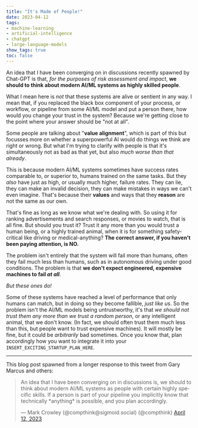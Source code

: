 ```yaml
---
title: "It's Made of People!"
date: 2023-04-12
tags: 
- machine-learning
- artificial-intelligence
- chatgpt
- large-language-models
show_tags: true
toc: false
---
```



An idea that I have been converging on in discussions recently spawned by Chat-GPT is that, *for the purposes of risk assessment and impact*, **we should to think about modern AI/ML systems as highly skilled people**. 

What I mean here is *not* that these systems are alive or sentient in any way. I mean that, if you replaced the black box component of your process, or workflow, or pipeline from some AI/ML model and put a person there, how would you change your trust in the system? Because we're getting close to the point where your answer should be "not at all". 

Some people are talking about "**value alignment**", which is part of this but focusses more on whether a superpowerful AI would do things we think are right or wrong. But what I'm trying to clarify with people is that it's simultaneously not as bad as that yet, but also *much worse than that already*.

This is because modern AI/ML systems sometimes have success rates comparable to, or superior to, humans trained on the same tasks. But they *also* have just as high, or usually much higher, failure rates. They can lie, they can make an invalid decision, they can make mistakes in ways we can't even imagine. That's because their **values** and ways that they **reason** are not the same as our own. 

That's fine as long as we know what we're dealing with. So using it for ranking advertisements and search responses, or movies to watch, that is all fine. But should you trust it? Trust it any more than you would trust a human being, or a highly trained animal, when it is for something safety-critical like driving or medical-anything? **The correct answer, if you haven't been paying attention, is NO.**

The problem isn't entirely that the system will fail more than humans, often they fail much less than humans, such as in autonomous driving under good conditions. The problem is that **we don't expect engineered, expensive machines to fail *at all***. 

*But these ones do!* 

Some of these systems have reached a level of performance that only humans can match, but in doing so they become fallible, *just like us*. So the problem isn't the AI/ML models being untrustworthy, it's that *we should not trust them any more than we trust a random person*, or any intelligent animal, that we don't know. (In fact, we should often trust them much less than this, but people want to trust expensive machines). It will mostly be fine, but it could be *arbitrarily* bad sometimes. Once you know that, plan accordingly how you want to integrate it into your `INSERT_EXCITING_STARTUP_PLAN_HERE`.

---

This blog post spawned from a longer response to this tweet from Gary Marcus and others:
<blockquote class="twitter-tweet"><p lang="en" dir="ltr">An idea that I have been converging on in discussions is, we should to think about modern AI/ML systems as people with certain highly specific skills. If a person is part of your pipeline you implicitly know that technically *anything* is possible, and you plan accordingly.</p>&mdash; Mark Crowley (@compthink@sigmoid.social) (@compthink) <a href="https://twitter.com/compthink/status/1646190668123979794?ref_src=twsrc%5Etfw">April 12, 2023</a></blockquote> <script async src="https://platform.twitter.com/widgets.js" charset="utf-8"></script>
